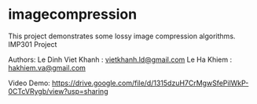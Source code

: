 # imagecompression

This project demonstrates some lossy image compression algorithms. 
IMP301 Project

Authors:
Le Dinh Viet Khanh  : vietkhanh.ld@gmail.com
Le Ha Khiem : hakhiem.va@gmail.com

Video Demo: https://drive.google.com/file/d/1315dzuH7CrMgwSfePilWkP-0CTcVRygb/view?usp=sharing
